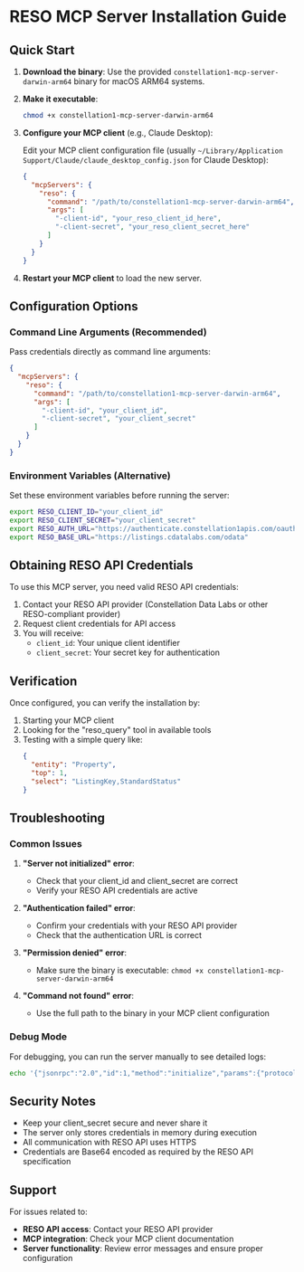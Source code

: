 # RESO MCP Server Installation Guide

## Quick Start

1. **Download the binary**: Use the provided `constellation1-mcp-server-darwin-arm64` binary for macOS ARM64 systems.

2. **Make it executable**:
   ```bash
   chmod +x constellation1-mcp-server-darwin-arm64
   ```

3. **Configure your MCP client** (e.g., Claude Desktop):
   
   Edit your MCP client configuration file (usually `~/Library/Application Support/Claude/claude_desktop_config.json` for Claude Desktop):
   
   ```json
   {
     "mcpServers": {
       "reso": {
         "command": "/path/to/constellation1-mcp-server-darwin-arm64",
         "args": [
           "-client-id", "your_reso_client_id_here",
           "-client-secret", "your_reso_client_secret_here"
         ]
       }
     }
   }
   ```

4. **Restart your MCP client** to load the new server.

## Configuration Options

### Command Line Arguments (Recommended)
Pass credentials directly as command line arguments:
```json
{
  "mcpServers": {
    "reso": {
      "command": "/path/to/constellation1-mcp-server-darwin-arm64",
      "args": [
        "-client-id", "your_client_id",
        "-client-secret", "your_client_secret"
      ]
    }
  }
}
```

### Environment Variables (Alternative)
Set these environment variables before running the server:
```bash
export RESO_CLIENT_ID="your_client_id"
export RESO_CLIENT_SECRET="your_client_secret"
export RESO_AUTH_URL="https://authenticate.constellation1apis.com/oauth2/token"
export RESO_BASE_URL="https://listings.cdatalabs.com/odata"
```

## Obtaining RESO API Credentials

To use this MCP server, you need valid RESO API credentials:

1. Contact your RESO API provider (Constellation Data Labs or other RESO-compliant provider)
2. Request client credentials for API access
3. You will receive:
   - `client_id`: Your unique client identifier
   - `client_secret`: Your secret key for authentication

## Verification

Once configured, you can verify the installation by:

1. Starting your MCP client
2. Looking for the "reso_query" tool in available tools
3. Testing with a simple query like:
   ```json
   {
     "entity": "Property",
     "top": 1,
     "select": "ListingKey,StandardStatus"
   }
   ```

## Troubleshooting

### Common Issues

1. **"Server not initialized" error**:
   - Check that your client_id and client_secret are correct
   - Verify your RESO API credentials are active

2. **"Authentication failed" error**:
   - Confirm your credentials with your RESO API provider
   - Check that the authentication URL is correct

3. **"Permission denied" error**:
   - Make sure the binary is executable: `chmod +x constellation1-mcp-server-darwin-arm64`

4. **"Command not found" error**:
   - Use the full path to the binary in your MCP client configuration

### Debug Mode

For debugging, you can run the server manually to see detailed logs:
```bash
echo '{"jsonrpc":"2.0","id":1,"method":"initialize","params":{"protocolVersion":"2024-11-05","capabilities":{"settings":{"client_id":"your_id","client_secret":"your_secret"}},"clientInfo":{"name":"test","version":"1.0"}}}' | ./constellation1-mcp-server-darwin-arm64
```

## Security Notes

- Keep your client_secret secure and never share it
- The server only stores credentials in memory during execution
- All communication with RESO API uses HTTPS
- Credentials are Base64 encoded as required by the RESO API specification

## Support

For issues related to:
- **RESO API access**: Contact your RESO API provider
- **MCP integration**: Check your MCP client documentation
- **Server functionality**: Review error messages and ensure proper configuration

